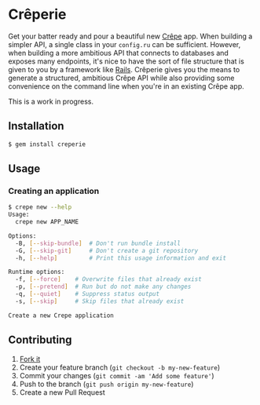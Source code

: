 # Crêperie

Get your batter ready and pour a beautiful new [Crêpe][crepe] app. When building a simpler API, a single class in your `config.ru` can be sufficient. However, when building a more ambitious API that connects to databases and exposes many endpoints, it's nice to have the sort of file structure that is given to you by a framework like [Rails][rails]. Crêperie gives you the means to generate a structured, ambitious Crêpe API while also providing some convenience on the command line when you're in an existing Crêpe app.

This is a work in progress.

## Installation

```bash
$ gem install creperie
```

## Usage

### Creating an application

```bash
$ crepe new --help
Usage:
  crepe new APP_NAME

Options:
  -B, [--skip-bundle]  # Don't run bundle install
  -G, [--skip-git]     # Don't create a git repository
  -h, [--help]         # Print this usage information and exit

Runtime options:
  -f, [--force]    # Overwrite files that already exist
  -p, [--pretend]  # Run but do not make any changes
  -q, [--quiet]    # Suppress status output
  -s, [--skip]     # Skip files that already exist

Create a new Crepe application
```

## Contributing

1. [Fork it](https://github.com/davidcelis/creperie/fork)
2. Create your feature branch (`git checkout -b my-new-feature`)
3. Commit your changes (`git commit -am 'Add some feature'`)
4. Push to the branch (`git push origin my-new-feature`)
5. Create a new Pull Request

[crepe]: https://github.com/stephencelis/crepe
[rails]: https://github.com/rails/rails
